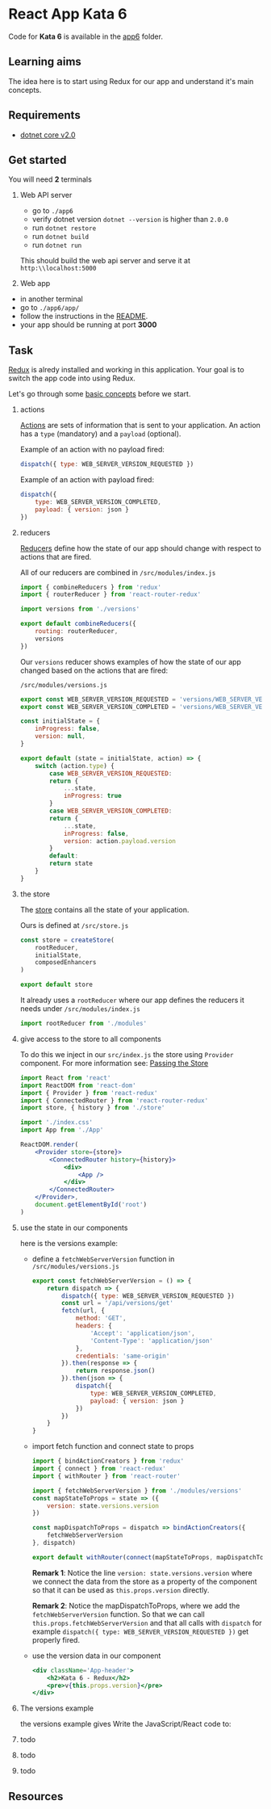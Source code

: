 # React App Kata 6

Code for **Kata 6** is available in the [app6](app6) folder.

## Learning aims

The idea here is to start using Redux for our app and understand it's main concepts.

## Requirements

* [dotnet core v2.0](https://www.microsoft.com/net/core)

## Get started

You will need **2** terminals

1. Web API server
    * go to `./app6`
    * verify dotnet version `dotnet --version` is higher than `2.0.0`
    * run `dotnet restore`
    * run `dotnet build`
    * run `dotnet run`

    This should build the web api server and serve it at `http:\\localhost:5000`
1. Web app

* in another terminal
* go to `./app6/app/`
* follow the instructions in the [README](README.md#run-the-app).
* your app should be running at port **3000**

## Task

[Redux](https://redux.js.org) is alredy installed and working in this application. Your goal is to switch the app code into using Redux.

Let's go through some [basic concepts](https://redux.js.org/docs/basics/) before we start.

1. actions

    [Actions](https://redux.js.org/docs/basics/Actions.html) are sets of information that is sent to your application.
    An action has a `type` (mandatory) and a `payload` (optional).

    Example of an action with no payload fired:

    ```jsx
    dispatch({ type: WEB_SERVER_VERSION_REQUESTED })
    ```

    Example of an action with payload fired:

    ```jsx
    dispatch({
        type: WEB_SERVER_VERSION_COMPLETED,
        payload: { version: json }
    })
    ```

1. reducers

    [Reducers](https://redux.js.org/docs/basics/Reducers.html) define how the state of our app should change with respect to actions that are fired.

    All of our reducers are combined in `/src/modules/index.js`

    ```jsx
    import { combineReducers } from 'redux'
    import { routerReducer } from 'react-router-redux'

    import versions from './versions'

    export default combineReducers({
        routing: routerReducer,
        versions
    })
    ```

    Our `versions` reducer shows examples of how the state of our app changed based on the actions that are fired:

    `/src/modules/versions.js`

    ```jsx
    export const WEB_SERVER_VERSION_REQUESTED = 'versions/WEB_SERVER_VERSION_REQUESTED'
    export const WEB_SERVER_VERSION_COMPLETED = 'versions/WEB_SERVER_VERSION_COMPLETED'

    const initialState = {
        inProgress: false,
        version: null,
    }

    export default (state = initialState, action) => {
        switch (action.type) {
            case WEB_SERVER_VERSION_REQUESTED:
            return {
                ...state,
                inProgress: true
            }
            case WEB_SERVER_VERSION_COMPLETED:
            return {
                ...state,
                inProgress: false,
                version: action.payload.version
            }
            default:
            return state
        }
    }
    ```

1. the store

    The [store](https://redux.js.org/docs/api/Store.html) contains all the state of your application.

    Ours is defined at `/src/store.js`

    ```jsx
    const store = createStore(
        rootReducer,
        initialState,
        composedEnhancers
    )

    export default store
    ```

    It already uses a `rootReducer` where our app defines the reducers it needs under `/src/modules/index.js`

    ```jsx
    import rootReducer from './modules'
    ```

1. give access to the store to all components

    To do this we inject in our `src/index.js` the store using `Provider` component. For more information see: [Passing the Store](https://redux.js.org/docs/basics/UsageWithReact.html#passing-the-store)

    ```jsx
    import React from 'react'
    import ReactDOM from 'react-dom'
    import { Provider } from 'react-redux'
    import { ConnectedRouter } from 'react-router-redux'
    import store, { history } from './store'

    import './index.css'
    import App from './App'

    ReactDOM.render(
        <Provider store={store}>
            <ConnectedRouter history={history}>
                <div>
                    <App />
                </div>
            </ConnectedRouter>
        </Provider>,
        document.getElementById('root')
    )
    ```

1. use the state in our components

    here is the versions example:

    * define a `fetchWebServerVersion` function in `/src/modules/versions.js`

        ```jsx
        export const fetchWebServerVersion = () => {
            return dispatch => {
                dispatch({ type: WEB_SERVER_VERSION_REQUESTED })
                const url = '/api/versions/get'
                fetch(url, {
                    method: 'GET',
                    headers: {
                        'Accept': 'application/json',
                        'Content-Type': 'application/json'
                    },
                    credentials: 'same-origin'
                }).then(response => {
                    return response.json()
                }).then(json => {
                    dispatch({
                        type: WEB_SERVER_VERSION_COMPLETED,
                        payload: { version: json }
                    })
                })
            }
        }
        ```

    * import fetch function and connect state to props

        ```jsx
        import { bindActionCreators } from 'redux'
        import { connect } from 'react-redux'
        import { withRouter } from 'react-router'

        import { fetchWebServerVersion } from './modules/versions'
        const mapStateToProps = state => ({
            version: state.versions.version
        })

        const mapDispatchToProps = dispatch => bindActionCreators({
            fetchWebServerVersion
        }, dispatch)

        export default withRouter(connect(mapStateToProps, mapDispatchToProps)(App))
        ```

        __Remark 1__: Notice the line `version: state.versions.version` where we connect the data from the store as a property of the component so that it can be used as `this.props.version` directly.

        __Remark 2__: Notice the mapDispatchToProps, where we add the `fetchWebServerVersion` function. So that we can call `this.props.fetchWebServerVersion` and that all calls with `dispatch` for example `dispatch({ type: WEB_SERVER_VERSION_REQUESTED })` get properly fired.

    * use the version data in our component

        ```jsx
        <div className='App-header'>
            <h2>Kata 6 - Redux</h2>
            <pre>v{this.props.version}</pre>
        </div>
        ```
1. The versions example

    the versions example gives
Write the JavaScript/React code to:

1. todo
1. todo
1. todo

## Resources
